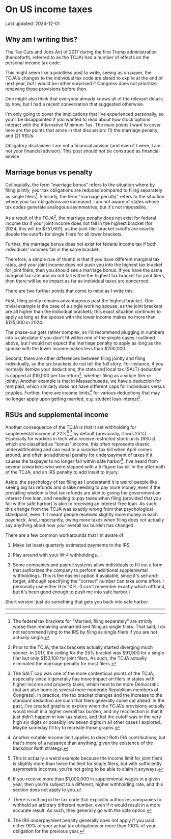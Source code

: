 # On US income taxes

Last updated: 2024-12-01

## Why am I writing this?

The Tax Cuts and Jobs Act of 2017 during the first Trump administration
(henceforth, referred to as the TCJA) had a number of effects on the
personal income tax code.

This might seem like a pointless post to write, seeing as on paper, the
TCJA's changes to the individual tax code are slated to expire at the end
of next year, _but_ I would be rather surprised if Congress does not
prioritize renewing those provisions before then.

One might also think that everyone already knows all of the relevant
details by now, but I had a recent conversation that suggested
otherwise.

I'm only going to cover the implications that I've experienced personally,
so you'll be disappointed if you wanted to read about how stock options
interact with the Alternative Minimum Tax. The main points I want to cover
here are the points that arose in that discussion: (1) the marriage
penalty, and (2) RSUs.

Obligatory disclaimer: I am not a financial advisor (and even if I were, I
am not _your_ financial advisor). This post should not be construed as
financial advice.

## Marriage bonus vs penalty

Colloquially, the term "marriage bonus" refers to the situation where by
filing jointly, your tax obligations are reduced compared to filing
separately as single filers[^filing_separately]. Similarly, the term
"marriage penalty" refers to the situation where your tax obligations are
increased. I am not aware of states whose tax codes generate analogous
asymmetries, but it's not impossible.

As a result of the TCJA[^pre_tcja_penalty], the marriage penalty does not
exist for federal income tax if your joint income does not fall in the
highest bracket (for 2024, this will be $751,601), as the joint filer
bracket cutoffs are exactly double the cutoffs for single filers for all
lower brackets.

Further, the marriage bonus does not exist for federal income tax if both
individuals' incomes fall in the same bracket.

Therefore, a simple rule of thumb is that if you have different marginal
tax rates, and your joint income does not push you into the highest tax
bracket for joint filers, then you should see a marriage bonus. If you have
the same marginal tax rate and do not fall within the highest tax bracket
for joint filers, then there will be no impact as far as individual taxes
are concerned.

There are two further points that come to mind as I write this.

First, filing jointly remains advantageous past the highest bracket. One
trivial example is the case of a single working spouse, as the joint
brackets are all higher than the individual brackets; this exact situation
continues to apply as long as the spouse with the lower income makes no
more than \$125,000 in 2024.

The phase-out gets rather complex, so I'd recommend plugging in numbers
into a calculator if you don't fit within one of the simple cases I
outlined above, but I would not expect the marriage penalty to apply as
long as the spouse with the lower income makes less than \$200,000.

Second, there are other differences between filing jointly and filing
individually, so the tax brackets do not tell the full story. For instance,
if you normally itemize your deductions, the state and local tax (SALT)
deduction is capped at $10,000 per tax return[^salt], whether filing as a
single filer or jointly. Another example is that in Massachusetts, we have
a deduction for rent paid, which similarly does not have different caps for
individuals versus couples. Further, there are income limits[^backdoor] for
various deductions that may no longer apply upon getting married,
e.g. student loan interest[^student_loans].

## RSUs and supplemental income

Another consequence of the TCJA is that it set withholding for supplemental
income at 22%[^millionaires] [^bonus_withholding] by default (previously,
it was 25%). Especially for workers in tech who receive restricted stock
units (RSUs) which are classified as "bonus" income, this often represents
drastic underwithholding and can lead to a surprise tax bill when April
comes around, and often an additional penalty for underpayment of taxes if
it causes the taxpayer to no longer fall within safe
harbor[^safe_harbor]. I've heard from several coworkers who were slapped
with a 5-figure tax bill in the aftermath of the TCJA, and an IRS penalty
to add insult to injury.

Aside: the psychology of tax filing as I understand it is weird: people
like seeing big tax refunds and dislike needing to pay more money, even if
the prevailing wisdom is that tax refunds are akin to giving the government
an interest-free loan, and needing to pay taxes when filing (provided that
you fall within safe harbor) is akin to receiving an interest-free loan. As
such, this change from the TCJA was exactly wrong from that psychological
standpoint, even if it meant people received slightly more money in each
paycheck. And, importantly, owing more taxes when filing does not actually
say anything about how your overall tax burden has changed.

There are a few common workarounds that I'm aware of:

1. Make (at least) quarterly estimated payments to the IRS.

1. Play around with your W-4 withholdings.

1. Some companies and payroll systems allow individuals to fill out a form
   that authorizes the company to perform additional supplemental
   withholdings. This is the easiest option if available, since it's
   set-and-forget, although specifying the "correct" number can take some
   effort. I personally use either 9 or 10%. (I can't remember exactly
   which offhand, but it's been good enough to push me into safe harbor.)

Short version: just do something that gets you back into safe harbor.

<hr>

[^backdoor]: Another notable income limit applies to direct Roth IRA
    contributions, but that's more of a nuisance than anything, given the
    existence of the backdoor Roth strategy.

[^bonus_withholding]: There is nothing in the tax code that explicitly
	authorizes companies to withhold an arbitrary different number, even if
	it would result in a more accurate result. As such, they generally go
	with the safe option.

[^filing_separately]: The federal tax brackets for "Married, filing
	separately" are strictly worse than remaining unmarried and filing as
	single filers. That said, I do not recommend lying to the IRS by filing
	as single filers if you are not actually single.

[^millionaires]: If you receive more than $1,000,000 in supplemental wages
	in a given year, then you're subject to a different, higher withholding
	rate, and this section does not apply to you.

[^pre_tcja_penalty]: Prior to the TCJA, the tax brackets actually started
	diverging much sooner. In 2017, the ceiling for the 25% bracket was
	$91,900 for a single filer but only $153,100 for joint filers. As such,
	the TCJA actually eliminated the marriage penalty for most filers.

[^safe_harbor]: The IRS underpayment penalty generally does not apply if
	you paid either 90% of your actual tax obligations or more than 100% of
	your obligation for the previous year.

[^salt]: The SALT cap was one of the more contentious points of the TCJA,
	especially since it generally has more impact on filers in states with
	higher income and property taxes, which tend to be more Democratic (but
	are also home to several more moderate Republican members of
	Congress). In practice, the tax bracket changes and the increase to the
	standard deduction are such that filers generally come out ahead. In
	the past, I've created graphs to explore when the TCJA's provisions
	actually would result in a higher overall tax burden, and my
	recollection is that it just didn't happen in low-tax states, and that
	the cutoff was in the very high six digits or possibly low seven digits
	in all other cases I explored. Maybe someday I'll try to recreate those
	graphs.

[^student_loans]: This is actually a weird example because the income limit
	for joint filers is slightly more than twice the limit for single
	filers, but with sufficiently asymmetric incomes, you're not going to
	be able to claim it anyways.
